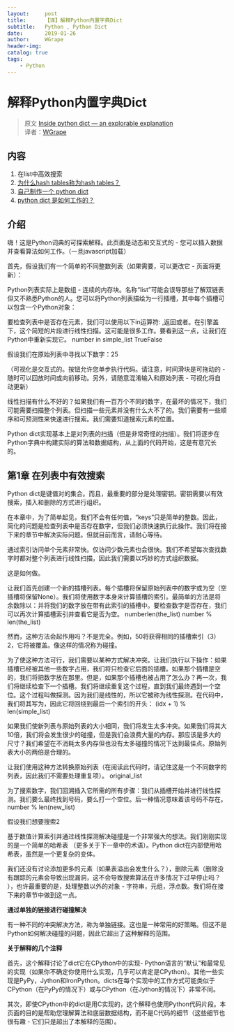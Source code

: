 ```yaml
---
layout:     post
title:      【译】解释Python内置字典Dict
subtitle:   Python , Python Dict
date:       2019-01-26
author:     WGrape
header-img: 
catalog: true
tags:
    - Python
---
```


# 解释Python内置字典Dict

> 原文 [Inside python dict — an explorable explanation](https://just-taking-a-ride.com/inside_python_dict/chapter1.html)<br/>
> 译者：[WGrape](https://github.com/WGrape)

## 内容

1. 在list中高效搜索
2. [为什么hash tables称为hash tables？](https://just-taking-a-ride.com/inside_python_dict/chapter2.html)
3. [自己制作一个 python dict](https://just-taking-a-ride.com/inside_python_dict/chapter3.html)
4. [python dict 是如何工作的？](https://just-taking-a-ride.com/inside_python_dict/chapter4.html)

## 介绍
嗨！这是Python词典的可探索解释。此页面是动态和交互式的 - 您可以插入数据并查看算法如何工作。（一旦javascript加载）

首先，假设我们有一个简单的不同整数列表（如果需要，可以更改它 - 页面将更新）：

Python列表实际上是数组 - 连续的内存块。名称“list”可能会误导那些了解双链表但又不熟悉Python的人。您可以将Python列表描绘为一行插槽，其中每个插槽可以包含一个Python对象：

要检查列表中是否存在元素，我们可以使用以下in运算符: ,返回或者。在引擎盖下，这个简短的片段进行线性扫描。这可能是很多工作。要看到这一点，让我们在Python中重新实现它。 number in simple_list TrueFalse

假设我们在原始列表中寻找以下数字：25

（可视化是交互式的。按钮允许您单步执行代码。请注意，时间滑块是可拖动的 - 随时可以回放时间或向前移动。另外，请随意混淆输入和原始列表 - 可视化将自动更新）

线性扫描有什么不好的？如果我们有一百万个不同的数字，在最坏的情况下，我们可能需要扫描整个列表。但扫描一些元素并没有什么大不了的。我们需要有一些顺序和可预测性来快速进行搜索。我们需要知道搜索元素的位置。

Python dict实现基本上是对列表的扫描（但是非常奇怪的扫描）。我们将逐步在Python字典中构建实际的算法和数据结构，从上面的代码开始，这是有意冗长的。

## 第1章 在列表中有效搜索
Python dict是键值对的集合。而且，最重要的部分是处理密钥。密钥需要以有效搜索，插入和删除的方式进行组织。

在本章中，为了简单起见，我们不会有任何值，“keys”只是简单的整数。因此，简化的问题是检查列表中是否存在数字，但我们必须快速执行此操作。我们将在接下来的章节中解决实际问题。但就目前而言，请耐心等待。

通过索引访问单个元素非常快。仅访问少数元素也会很快。我们不希望每次查找数字时都对整个列表进行线性扫描，因此我们需要以巧妙的方式组织数据。

这是如何做。

让我们首先创建一个新的插槽列表。每个插槽将保留原始列表中的数字或为空（空插槽将保留None）。我们将使用数字本身来计算插槽的索引。最简单的方法是将余数除以：并将我们的数字放在带有此索引的插槽中。要检查数字是否存在，我们可以再次计算插槽索引并查看它是否为空。 numberlen(the_list) number % len(the_list)

然而，这种方法会起作用吗？不是完全。例如，50将获得相同的插槽索引（3）2，它将被覆盖。像这样的情况称为碰撞。

为了使这种方法可行，我们需要以某种方式解决冲突。让我们执行以下操作：如果插槽已经被其他一些数字占用，我们将只检查它后面的插槽。如果那个插槽是空的，我们将把数字放在那里。但是，如果那个插槽也被占用了怎么办？再一次，我们将继续检查下一个插槽。我们将继续重复这个过程，直到我们最终遇到一个空位。这个过程叫做探测。因为我们是线性的，所以它被称为线性探测。在代码中，我们将其写为，因此它将回绕到最后一个索引的开头： (idx + 1) % len(simple_list)

如果我们使新列表与原始列表的大小相同，我们将发生太多冲突。如果我们将其大10倍，我们将会发生很少的碰撞，但是我们会浪费大量的内存。那应该是多大的尺寸？我们希望在不消耗太多内存但也没有太多碰撞的情况下达到最佳点。原始列表大小的两倍是合理的。

让我们使用这种方法转换原始列表（在阅读此代码时，请记住这是一个不同数字的列表，因此我们不需要处理重复项）。 original_list

为了搜索数字，我们回溯插入它所需的所有步骤：我们从插槽开始并进行线性探测。我们要么最终找到号码，要么打一个空位。后一种情况意味着该号码不存在。 number % len(new_list)

假设我们想要搜索2

基于数值计算索引并通过线性探测解决碰撞是一个非常强大的想法。我们刚刚实现的是一个简单的哈希表 （更多关于下一章中的术语）。Python dict在内部使用哈希表，虽然是一个更复杂的变体。

我们还没有讨论添加更多的元素（如果表溢出会发生什么？），删除元素（删除没有跟踪的元素会导致出现漏洞，这不会导致搜索算法在许多情况下过早停止吗？ ），也许最重要的是，处理整数以外的对象 - 字符串，元组，浮点数。我们将在接下来的章节中做到这一点。

**通过单独的链接进行碰撞解决**

有一种不同的冲突解决方法，称为单独链接。这也是一种常用的好策略。但这不是Python如何解决碰撞的问题，因此它超出了这种解释的范围。

**关于解释的几个注释**

首先，这个解释讨论了dict它在CPython中的实现- Python语言的“默认”和最常见的实现（如果你不确定你使用什么实现，几乎可以肯定是CPython）。其他一些实现是PyPy，Jython和IronPython。dicts在每个实现中的工作方式可能类似于CPython（在PyPy的情况下）或与CPython（在Jython的情况下）非常不同。

其次，即使CPython中的dict是用C实现的，这个解释也使用Python代码片段。本页面的目的是帮助您理解算法和底层数据结构，而不是C代码的细节（这些细节也很有趣 - 它们只是超出了本解释的范围）。

